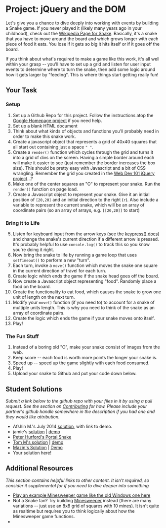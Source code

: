# Project: jQuery and the DOM

Let's give you a chance to dive deeply into working with events by building a Snake game.  If you never played it (likely many years ago in your childhood), check out the [Wikipedia Page for Snake](http://en.wikipedia.org/wiki/Snake_(video_game)).  Basically, it's a snake that you have to move around the board and which grows longer with each piece of food it eats.  You lose if it gets so big it hits itself or if it goes off the board.

If you think about what's required to make a game like this work, it's all well within your grasp -- you'll have to set up a grid and listen for user input events to determine where to turn the snake, then add some logic around how it gets larger by "feeding".  This is where things start getting really fun!

## Your Task

### Setup

1. Set up a Github Repo for this project.  Follow the instructions atop the [Google Homepage project](/web-development-101/html-css) if you need help.
1. Set up a blank HTML document
2. Think about what kinds of objects and functions you'll probably need in order to make this snake work.
2. Create a javascript object that represents a grid of 40x40 squares that all start out containing just a space `" "`.  
3. Create a `render()` function which cycles through the grid and turns it into a grid of divs on the screen.  Having a simple border around each will make it easier to see (just remember the border increases the box size).  This should be pretty easy with Javascript and a bit of CSS wrangling.  Remember the grid you created in the [Web Dev 101 jQuery project](/web-development-101/javascript-and-jquery)...?
3. Make one of the center squares an "O" to represent your snake.  Run the `render()` function on page load.
4. Create a Javascript object to represent your snake.  Give it an initial position of `[20,20]` and an initial direction to the right (`r`).  Also include a variable to represent the current snake, which will be an array of coordinate pairs (so an array of arrays, e.g. `[[20,20]]` to start)

### Bring it to Life

5. Listen for keyboard input from the arrow keys (see the [keypress() docs](http://api.jquery.com/keypress/)) and change the snake's current direction if a different arrow is pressed.  It's probably helpful to use `console.log()` to track this so you know you're doing it right.
5. Now bring the snake to life by running a game loop that uses `setTimeout()` to perform a new "turn". 
6. Each turn, invoke a `move()` function which moves the snake one square in the current direction of travel for each turn.
6. Create logic which ends the game if the snake head goes off the board.
7. Now create a Javascript object representing "food".  Randomly place a food on the board.
8. Create the functionality to eat food, which causes the snake to grow one unit of length on the next turn.
9. Modify your `move()` function (if you need to) to account for a snake of multiple units length.  This is why you need to think of the snake as an array of coordinate pairs.
10. Create the logic which ends the game if your snake moves onto itself.
11. Play! 

### The Fun Stuff

1. Instead of a boring old "O", make your snake consist of images from the web.
2. Keep score -- each food is worth more points the longer your snake is.
3. Speed up -- speed up the game slightly with each food consumed.
4. Play!
12. Upload your snake to Github and put your code down below.


## Student Solutions

*Submit a link below to the github repo with your files in it by using a pull request.  See the section on [Contributing](http://github.com/TheOdinProject/curriculum/blob/master/contributing.md) for how.  Please include your partner's github handle somewhere in the description if you had one and they would like attribution.*

* Afshin M.'s July 2014 [solution](https://github.com/afshinator/js-snake), with link to demo.
* jamie's [solution](https://github.com/Jberczel/odin-javascript/tree/master/snake) | [demo](http://jsfiddle.net/Jberczel/xvEt5/)
* [Peter Hurford's Portal Snake](https://github.com/peterhurford/portalsnake)
* [Tom M's solution](https://github.com/tim5046/projectOdin/tree/master/Javascript/Snake) | [demo](http://htmlpreview.github.io/?https://github.com/tim5046/projectOdin/blob/master/Javascript/Snake/index.html)
* [Mazin's Solution](https://github.com/muzfuz/JS_Snake) | [Demo](http://muzfuz.com/snake)
* Your solution here!


## Additional Resources

*This section contains helpful links to other content. It isn't required, so consider it supplemental for if you need to dive deeper into something*


* [Play an example Minesweeper game like the old Windows one here](http://www.chezpoor.com/minesweeper/minesweeper.html)
* Not a Snake fan?  Try building [Minesweeper](http://en.wikipedia.org/wiki/Minesweeper_(video_game)) instead (there are many variations -- just use an 8x8 grid of squares with 10 mines).  It isn't quite as realtime but requires you to think logically about how the Minesweeper game functions.
* 
